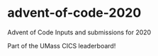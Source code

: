# advent-of-code-2020
Advent of Code Inputs and submissions for 2020

Part of the UMass CICS leaderboard!
